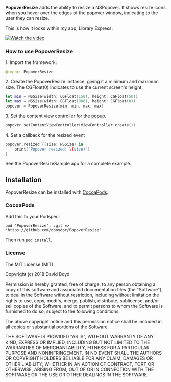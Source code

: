 **PopoverResize** adds the ability to resize a NSPopover.  It shows resize icons when you hover over the edges of the popover window, indicating to the user they can resize.

This is how it looks within my app, Library Express:

[![Watch the video](https://img.youtube.com/vi/dAL-DIFI9Yw/hqdefault.jpg)](https://www.youtube.com/watch?v=dAL-DIFI9Yw)

### How to use PopoverResize

1\. Import the framework:
```swift
@import PopoverResize
```
2\. Create the PopoverResize instance, giving it a minimum and maximum size. The CGFloat(0) indicates to use the current screen's height.

```swift
let min = NSSize(width: CGFloat(150), height: CGFloat(50))
let max = NSSize(width: CGFloat(800), height: CGFloat(0))
popover = PopoverResize(min: min, max: max)
```

3\. Set the content view controller for the popup.

```swift
popover.setContentViewController(ViewController.create())
```

4\. Set a callback for the resized event

```swift
popover.resized {(size: NSSize) in
    print("Popover resized: \(size)")
}
```

See the PopoverResizeSample app for a complete example.

## Installation

PopoverResize can be installed with [CocoaPods](https://cocoapods.org/).

### CocoaPods

Add this to your Podspec:
```
pod 'PopoverResize', :git => 'https://github.com/dboydor/PopoverResize'
```

Then run `pod install`.

### License

The MIT License (MIT)

Copyright (c) 2018 David Boyd

Permission is hereby granted, free of charge, to any person obtaining a copy
of this software and associated documentation files (the "Software"), to deal
in the Software without restriction, including without limitation the rights
to use, copy, modify, merge, publish, distribute, sublicense, and/or sell
copies of the Software, and to permit persons to whom the Software is
furnished to do so, subject to the following conditions:

The above copyright notice and this permission notice shall be included in all
copies or substantial portions of the Software.

THE SOFTWARE IS PROVIDED "AS IS", WITHOUT WARRANTY OF ANY KIND, EXPRESS OR
IMPLIED, INCLUDING BUT NOT LIMITED TO THE WARRANTIES OF MERCHANTABILITY,
FITNESS FOR A PARTICULAR PURPOSE AND NONINFRINGEMENT. IN NO EVENT SHALL THE
AUTHORS OR COPYRIGHT HOLDERS BE LIABLE FOR ANY CLAIM, DAMAGES OR OTHER
LIABILITY, WHETHER IN AN ACTION OF CONTRACT, TORT OR OTHERWISE, ARISING FROM,
OUT OF OR IN CONNECTION WITH THE SOFTWARE OR THE USE OR OTHER DEALINGS IN THE
SOFTWARE.
